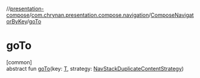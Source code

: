 //[presentation-compose](../../../index.md)/[com.chrynan.presentation.compose.navigation](../index.md)/[ComposeNavigatorByKey](index.md)/[goTo](go-to.md)

# goTo

[common]\
abstract fun [goTo](go-to.md)(key: [T](index.md), strategy: [NavStackDuplicateContentStrategy](../-nav-stack-duplicate-content-strategy/index.md))
